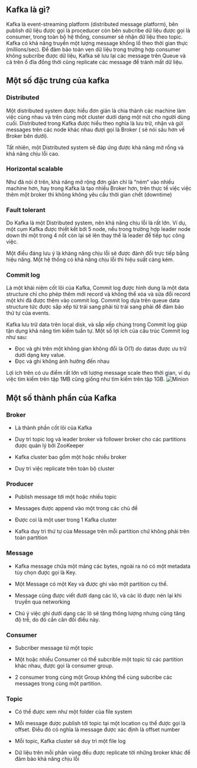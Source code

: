 [comment]: <> (Kafka Concepts)

## Kafka là gì?
Kafka là event-streaming platform (distributed message platform),
bên publish dữ liệu được gọi là proceducer còn bên subcribe dữ liệu được gọi là consumer, trong toàn bộ hệ thống, 
consumer sẽ nhận dữ liệu theo topic. Kafka có khả năng truyền một lượng message khổng lồ theo thời gian thực (millions/sec).
Để đảm bảo toàn vẹn dữ liệu trong trường hợp consumer không subcribe được dữ liệu, Kafka sẽ lưu lại các message trên Queue 
và cả trên ổ đĩa đồng thời cũng replicate các message để tránh mất dữ liệu.

## Một số đặc trưng của kafka
### Distributed
Một distributed system được hiểu đơn giản là chia thành các machine làm việc cùng nhau và trên cùng một cluster dưới dạng 
một nút cho người dùng cuối. Distributed trong Kafka được hiểu theo nghĩa là lưu trữ, nhận và gửi messages trên các node khác nhau đượi gọi là Broker 
( sẽ nói sâu hơn về Broker bên dưới).

Tất nhiên, một Distributed system sẽ đáp ứng được khả năng mở rổng và khả năng chịu lỗi cao.

### Horizontal scalable
Như đã nói ở trên, khả năng mở rộng đơn giản chỉ là “ném“ vào nhiều machine hơn, hay trong Kafka là tạo nhiều Broker hơn,
trên thực tế việc việc thêm một broker thì không không yêu cầu thời gian chết (downtime)

### Fault tolerant
Do Kafka là một Distributed system, nên khả năng chịu lỗi là rất lớn. Ví dụ, một cụm Kafka được thiết kết bởi 5 node, 
nếu trong trường hợp leader node down thì một trong 4 nốt còn lại sẽ lên thay thế là leader để tiếp tục công việc.

Một điều đáng lưu ý là khảng năng chịu lỗi sẽ được đánh đổi trực tiếp bằng hiệu năng. Một hệ thống có khả năng chịu lỗi 
thì hiệu suất càng kém.

### Commit log
Là một khái niệm cốt lõi của Kafka, Commit log được hình dung là một data structure chỉ cho phép thêm mới record và không 
thể xóa và sửa đổi record một khi đã được thêm vào commit log. Commit log dựa trên queue data structure tức được sắp xếp 
từ trái sang phải từ trái sang phải để đảm bảo thứ tự của events.

Kafka lưu trữ data trên local disk, và sắp xếp chúng trong Commit log giúp tận dụng khả năng tìm kiếm tuần tự. Một số lợi 
ích của cấu trúc Commit log như sau:
- Đọc và ghi trên một không gian không đổi là O(1) do datas được ưu trữ dưới dạng key value.
- Đọc và ghi không ảnh hưởng đến nhau

Lợi ích trên có ưu điểm rất lớn với lượng message scale theo thời gian, ví dụ việc tìm kiếm trên tập 1MB cũng giống như 
tìm kiếm trên tập 1GB.
![Minion](../../../../../images/2020-01-21-kafka-achitech.png)

## Một số thành phần của Kafka
### Broker
- Là thành phần cốt lõi của Kafka
+ Duy trì topic log và leader broker và follower broker cho các partitions được quản lý bởi ZooKeeper
* Kafka cluster bao gồm một hoặc nhiều broker
- Duy trì việc replicate trên toàn bộ cluster

### Producer
- Publish message tới một hoặc nhiều topic
+ Messages được append vào một trong các chủ đề
* Được coi là một user trong 1 Kafka cluster
- Kafka duy trì thứ tự của Message trên mỗi partition chứ không phải trên toàn partition

### Message
- Kafka message chứa một mảng các bytes, ngoài ra nó có một metadata tùy chọn được gọi là Key.
+ Một Message có một Key và được ghi vào một partition cụ thể.
* Message cũng được viết đưới dạng các lô, và các lô được nén lại khi truyền qua networking
- Chú ý việc ghi dưới dạng các lô sẽ tăng thông lượng nhưng cũng tăng độ trễ, do đó cần cân đối điều này.

### Consumer
- Subcriber message từ một topic
* Một hoặc nhiều Consumer có thể subcrible một topic từ các partition khác nhau, được gọi là consumer group.
+ 2 consumer trong cùng một Group không thể cùng subcribe các messages trong cùng một partition.

### Topic
- Có thể được xem như một folder của file system
+ Mỗi message được publish tới topic tại một location cụ thể được gọi là offset. Điều đó có nghĩa là message được xác định là offset number
* Mỗi topic, Kafka cluster sẽ duy trì một file log
- Dữ liệu trên mỗi phân vùng đều được replicate tời những broker khác để đảm bảo khả năng chịu lỗi